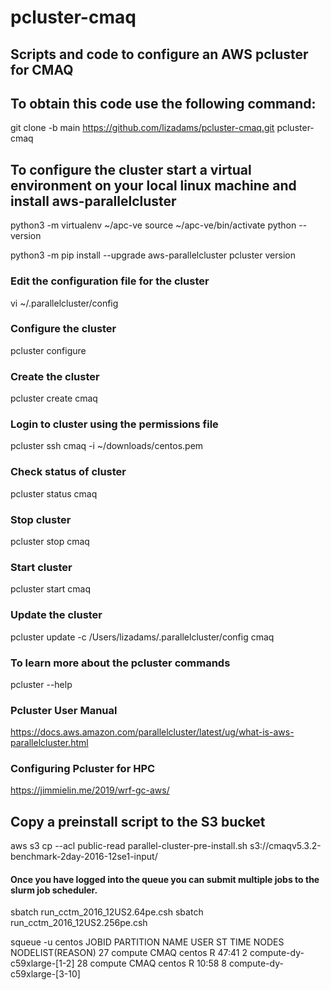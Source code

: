 # pcluster-cmaq

## Scripts and code to configure an AWS pcluster for CMAQ

## To obtain this code use the following command:

git clone -b main https://github.com/lizadams/pcluster-cmaq.git pcluster-cmaq

## To configure the cluster start a virtual environment on your local linux machine and install aws-parallelcluster

python3 -m virtualenv ~/apc-ve
source ~/apc-ve/bin/activate
python --version

python3 -m pip install --upgrade aws-parallelcluster
pcluster version

### Edit the configuration file for the cluster
vi ~/.parallelcluster/config

### Configure the cluster
pcluster configure

### Create the cluster
pcluster create cmaq

### Login to cluster using the permissions file
pcluster ssh cmaq -i ~/downloads/centos.pem

### Check status of cluster
pcluster status cmaq

### Stop cluster
pcluster stop cmaq

### Start cluster
pcluster start cmaq

### Update the cluster
pcluster update -c /Users/lizadams/.parallelcluster/config cmaq

### To learn more about the pcluster commands
pcluster --help

### Pcluster User Manual
https://docs.aws.amazon.com/parallelcluster/latest/ug/what-is-aws-parallelcluster.html

### Configuring Pcluster for HPC
https://jimmielin.me/2019/wrf-gc-aws/

## Copy a preinstall script to the S3 bucket
aws s3 cp --acl public-read parallel-cluster-pre-install.sh s3://cmaqv5.3.2-benchmark-2day-2016-12se1-input/

#### Once you have logged into the queue you can submit multiple jobs to the slurm job scheduler.

sbatch run_cctm_2016_12US2.64pe.csh
sbatch run_cctm_2016_12US2.256pe.csh

squeue -u centos
             JOBID PARTITION     NAME     USER ST       TIME  NODES NODELIST(REASON) 
                27   compute     CMAQ   centos  R      47:41      2 compute-dy-c59xlarge-[1-2] 
                28   compute     CMAQ   centos  R      10:58      8 compute-dy-c59xlarge-[3-10] 






